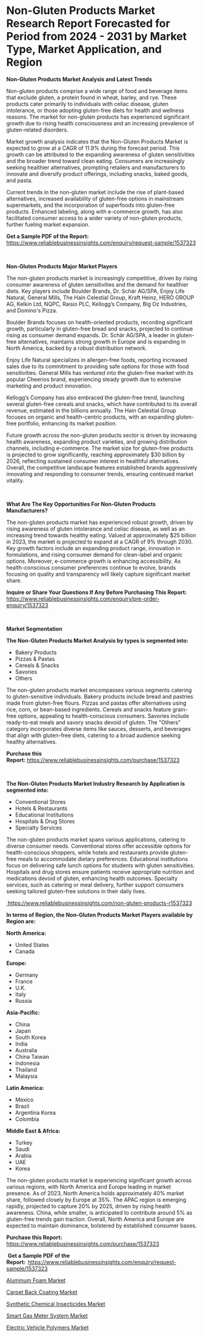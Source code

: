 <p><h1>Non-Gluten Products Market Research Report Forecasted for Period from 2024 -  2031 by Market Type, Market Application, and Region</h1></p><p><strong>Non-Gluten Products Market Analysis and Latest Trends</strong></p>
<p><p>Non-gluten products comprise a wide range of food and beverage items that exclude gluten, a protein found in wheat, barley, and rye. These products cater primarily to individuals with celiac disease, gluten intolerance, or those adopting gluten-free diets for health and wellness reasons. The market for non-gluten products has experienced significant growth due to rising health consciousness and an increasing prevalence of gluten-related disorders.</p><p>Market growth analysis indicates that the Non-Gluten Products Market is expected to grow at a CAGR of 11.9% during the forecast period. This growth can be attributed to the expanding awareness of gluten sensitivities and the broader trend toward clean eating. Consumers are increasingly seeking healthier alternatives, prompting retailers and manufacturers to innovate and diversify product offerings, including snacks, baked goods, and pasta.</p><p>Current trends in the non-gluten market include the rise of plant-based alternatives, increased availability of gluten-free options in mainstream supermarkets, and the incorporation of superfoods into gluten-free products. Enhanced labeling, along with e-commerce growth, has also facilitated consumer access to a wider variety of non-gluten products, further fueling market expansion.</p></p>
<p><strong>Get a Sample PDF of the Report:&nbsp;</strong> <a href="https://www.reliablebusinessinsights.com/enquiry/request-sample/1537323?utm_campaign=75&utm_medium=2&utm_source=Github&utm_content=ia&utm_term=10122024&utm_id=non-gluten-products">https://www.reliablebusinessinsights.com/enquiry/request-sample/1537323</a></p>
<p>&nbsp;</p>
<p><strong>Non-Gluten Products Major Market Players</strong></p>
<p><p>The non-gluten products market is increasingly competitive, driven by rising consumer awareness of gluten sensitivities and the demand for healthier diets. Key players include Boulder Brands, Dr. Schär AG/SPA, Enjoy Life Natural, General Mills, The Hain Celestial Group, Kraft Heinz, HERO GROUP AG, Kelkin Ltd, NQPC, Raisio PLC, Kellogg’s Company, Big Oz Industries, and Domino's Pizza.</p><p>Boulder Brands focuses on health-oriented products, recording significant growth, particularly in gluten-free bread and snacks, projected to continue rising as consumer demand expands. Dr. Schär AG/SPA, a leader in gluten-free alternatives, maintains strong growth in Europe and is expanding in North America, backed by a robust distribution network.</p><p>Enjoy Life Natural specializes in allergen-free foods, reporting increased sales due to its commitment to providing safe options for those with food sensitivities. General Mills has ventured into the gluten-free market with its popular Cheerios brand, experiencing steady growth due to extensive marketing and product innovation.</p><p>Kellogg’s Company has also embraced the gluten-free trend, launching several gluten-free cereals and snacks, which have contributed to its overall revenue, estimated in the billions annually. The Hain Celestial Group focuses on organic and health-centric products, with an expanding gluten-free portfolio, enhancing its market position.</p><p>Future growth across the non-gluten products sector is driven by increasing health awareness, expanding product varieties, and growing distribution channels, including e-commerce. The market size for gluten-free products is projected to grow significantly, reaching approximately $30 billion by 2026, reflecting sustained consumer interest in healthful alternatives. Overall, the competitive landscape features established brands aggressively innovating and responding to consumer trends, ensuring continued market vitality.</p></p>
<p>&nbsp;</p>
<p><strong>What Are The Key Opportunities For Non-Gluten Products Manufacturers?</strong></p>
<p><p>The non-gluten products market has experienced robust growth, driven by rising awareness of gluten intolerance and celiac disease, as well as an increasing trend towards healthy eating. Valued at approximately $25 billion in 2023, the market is projected to expand at a CAGR of 9% through 2030. Key growth factors include an expanding product range, innovation in formulations, and rising consumer demand for clean-label and organic options. Moreover, e-commerce growth is enhancing accessibility. As health-conscious consumer preferences continue to evolve, brands focusing on quality and transparency will likely capture significant market share.</p></p>
<p><strong>Inquire or Share Your Questions If Any Before Purchasing This Report:</strong> <a href="https://www.reliablebusinessinsights.com/enquiry/pre-order-enquiry/1537323?utm_campaign=75&utm_medium=2&utm_source=Github&utm_content=ia&utm_term=10122024&utm_id=non-gluten-products">https://www.reliablebusinessinsights.com/enquiry/pre-order-enquiry/1537323</a></p>
<p>&nbsp;</p>
<p><strong>Market Segmentation</strong></p>
<p><strong>The Non-Gluten Products Market Analysis by types is segmented into:</strong></p>
<p><ul><li>Bakery Products</li><li>Pizzas & Pastas</li><li>Cereals & Snacks</li><li>Savories</li><li>Others</li></ul></p>
<p><p>The non-gluten products market encompasses various segments catering to gluten-sensitive individuals. Bakery products include bread and pastries made from gluten-free flours. Pizzas and pastas offer alternatives using rice, corn, or bean-based ingredients. Cereals and snacks feature grain-free options, appealing to health-conscious consumers. Savories include ready-to-eat meals and savory snacks devoid of gluten. The "Others" category incorporates diverse items like sauces, desserts, and beverages that align with gluten-free diets, catering to a broad audience seeking healthy alternatives.</p></p>
<p><strong>Purchase this Report:&nbsp;</strong><a href="https://www.reliablebusinessinsights.com/purchase/1537323?utm_campaign=75&utm_medium=2&utm_source=Github&utm_content=ia&utm_term=10122024&utm_id=non-gluten-products">https://www.reliablebusinessinsights.com/purchase/1537323</a></p>
<p>&nbsp;</p>
<p><strong>The Non-Gluten Products Market Industry Research by Application is segmented into:</strong></p>
<p><ul><li>Conventional Stores</li><li>Hotels & Restaurants</li><li>Educational Institutions</li><li>Hospitals & Drug Stores</li><li>Specialty Services</li></ul></p>
<p><p>The non-gluten products market spans various applications, catering to diverse consumer needs. Conventional stores offer accessible options for health-conscious shoppers, while hotels and restaurants provide gluten-free meals to accommodate dietary preferences. Educational institutions focus on delivering safe lunch options for students with gluten sensitivities. Hospitals and drug stores ensure patients receive appropriate nutrition and medications devoid of gluten, enhancing health outcomes. Specialty services, such as catering or meal delivery, further support consumers seeking tailored gluten-free solutions in their daily lives.</p></p>
<p><a href="https://www.reliablebusinessinsights.com/non-gluten-products-r1537323?utm_campaign=75&utm_medium=2&utm_source=Github&utm_content=ia&utm_term=10122024&utm_id=non-gluten-products">&nbsp;https://www.reliablebusinessinsights.com/non-gluten-products-r1537323</a></p>
<p><strong>In terms of Region, the Non-Gluten Products Market Players available by Region are:</strong></p>
<p>
    <p> <strong> North America: </strong>
        <ul>
            <li>United States</li>
            <li>Canada</li>
        </ul>
        </p> 
    <p> <strong> Europe: </strong>
        <ul>
            <li>Germany</li>
            <li>France</li>
            <li>U.K.</li>
            <li>Italy</li>
            <li>Russia</li>
        </ul>
        </p> 
    <p> <strong> Asia-Pacific: </strong>
        <ul>
            <li>China</li>
            <li>Japan</li>
            <li>South Korea</li>
            <li>India</li>
            <li>Australia</li>
            <li>China Taiwan</li>
            <li>Indonesia</li>
            <li>Thailand</li>
            <li>Malaysia</li>
        </ul>
        </p> 
    <p> <strong> Latin America: </strong>
        <ul>
            <li>Mexico</li>
            <li>Brazil</li>
            <li>Argentina Korea</li>
            <li>Colombia</li>
        </ul>
        </p> 
    <p> <strong> Middle East & Africa: </strong>
        <ul>
            <li>Turkey</li>
            <li>Saudi</li>
            <li>Arabia</li>
            <li>UAE</li>
            <li>Korea</li>
        </ul>
    </p>
    </p>
<p><p>The non-gluten products market is experiencing significant growth across various regions, with North America and Europe leading in market presence. As of 2023, North America holds approximately 40% market share, followed closely by Europe at 35%. The APAC region is emerging rapidly, projected to capture 20% by 2025, driven by rising health awareness. China, while smaller, is anticipated to contribute around 5% as gluten-free trends gain traction. Overall, North America and Europe are expected to maintain dominance, bolstered by established consumer bases.</p></p>
<p><strong>Purchase this Report: </strong><a href="https://www.reliablebusinessinsights.com/purchase/1537323?utm_campaign=75&utm_medium=2&utm_source=Github&utm_content=ia&utm_term=10122024&utm_id=non-gluten-products">https://www.reliablebusinessinsights.com/purchase/1537323</a></p>
<p>&nbsp;<strong>Get a Sample PDF of the Report:&nbsp;&nbsp;</strong><a href="https://www.reliablebusinessinsights.com/enquiry/request-sample/1537323?utm_campaign=75&utm_medium=2&utm_source=Github&utm_content=ia&utm_term=10122024&utm_id=non-gluten-products">https://www.reliablebusinessinsights.com/enquiry/request-sample/1537323</a></p>
<p><strong></strong></p>
<p><p><a href="https://www.linkedin.com/pulse/strategic-roadmap-success-global-aluminum-foam-market-analysis-dm7jc?utm_campaign=75&utm_medium=2&utm_source=Github&utm_content=ia&utm_term=10122024&utm_id=non-gluten-products">Aluminum Foam Market</a></p><p><a href="https://www.linkedin.com/pulse/industry-analysis-competitive-strategies-carpet-back-coating-market-ffnjc?utm_campaign=75&utm_medium=2&utm_source=Github&utm_content=ia&utm_term=10122024&utm_id=non-gluten-products">Carpet Back Coating Market</a></p><p><a href="https://github.com/MonroeBullock54/Market-Research-Report-List-1/blob/main/synthetic-chemical-insecticides-market.md?utm_campaign=75&utm_medium=2&utm_source=Github&utm_content=ia&utm_term=10122024&utm_id=non-gluten-products">Synthetic Chemical Insecticides Market</a></p><p><a href="https://github.com/shondapmbau/Market-Research-Report-List-1/blob/main/smart-gas-meter-system-market.md?utm_campaign=75&utm_medium=2&utm_source=Github&utm_content=ia&utm_term=10122024&utm_id=non-gluten-products">Smart Gas Meter System Market</a></p><p><a href="https://www.linkedin.com/pulse/anticipated-cagr-82-electric-vehicle-polymers-market-analysis-kt6nc?utm_campaign=75&utm_medium=2&utm_source=Github&utm_content=ia&utm_term=10122024&utm_id=non-gluten-products">Electric Vehicle Polymers Market</a></p></p>